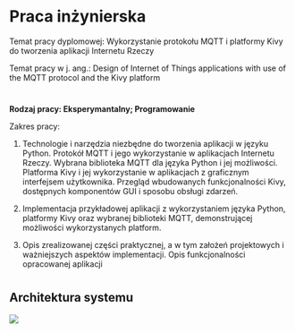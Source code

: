 # Praca inżynierska

Temat pracy dyplomowej: Wykorzystanie protokołu MQTT i platformy Kivy do tworzenia
aplikacji Internetu Rzeczy

Temat pracy w j. ang.: Design of Internet of Things applications with use of the MQTT
protocol and the Kivy platform

#

**Rodzaj pracy: Eksperymantalny; Programowanie**

Zakres pracy:
1. Technologie i narzędzia niezbędne do tworzenia aplikacji w języku Python.
Protokół MQTT i jego wykorzystanie w aplikacjach Internetu Rzeczy. Wybrana
biblioteka MQTT dla języka Python i jej możliwości. Platforma Kivy i jej wykorzystanie
w aplikacjach z graficznym interfejsem użytkownika. Przegląd wbudowanych
funkcjonalności Kivy, dostępnych komponentów GUI i sposobu obsługi zdarzeń.

2. Implementacja przykładowej aplikacji z wykorzystaniem języka Python, platformy Kivy
oraz wybranej biblioteki MQTT, demonstrującej możliwości wykorzystanych platform.

3. Opis zrealizowanej części praktycznej, a w tym założeń projektowych i ważniejszych
aspektów implementacji. Opis funkcjonalności opracowanej aplikacji

#

## Architektura systemu

![](../projekt.png)
